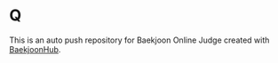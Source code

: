 # Q
This is an auto push repository for Baekjoon Online Judge created with [BaekjoonHub](https://github.com/BaekjoonHub/BaekjoonHub).
